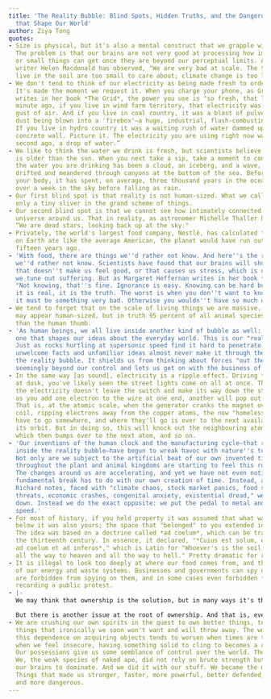 ```yaml
---
title: 'The Reality Bubble: Blind Spots, Hidden Truths, and the Dangerous Illusions
  that Shape Our World'
author: Ziya Tong
quotes:
- Size is physical, but it's also a mental construct that we grapple with as well.
  The problem is that our brains are not very good at processing how immensely big
  or small things can get once they are beyond our perceptual limits. As the English
  writer Helen Macdonald has observed, "We are very bad at scale. The things that
  live in the soil are too small to care about; climate change is too large to imagine."
- We don't tend to think of our electricity as being made fresh to order, but it is.
  It's made the moment we request it. When you charge your phone, as Gretchen Bakke
  writes in her book *The Grid*, the power you use is "so fresh, that less than a
  minute ago, if you live in wind farm territory, that electricity was a fast-moving
  gust of air. And if you live in coal country, it was a blast of pulverized coal
  dust being blown into a 'firebox'—a huge, industrial, flash-combusting furnace.
  If you live in hydro country it was a waiting rush of water dammed up by a massive
  concrete wall. Picture it. The electricity you are using right now was, about a
  second ago, a drop of water.”
- We like to think the water we drink is fresh, but scientists believe that water
  is older than the sun. When you next take a sip, take a moment to consider that
  the water you are drinking has been a cloud, an iceberg, and a wave, that it has
  drifted and meandered through canyons at the bottom of the sea. Before entering
  your body, it has spent, on average, three thousand years in the ocean and just
  over a week in the sky before falling as rain.
- Our first blind spot is that reality is not human-sized. What we call reality is
  only a tiny sliver in the grand scheme of things.
- Our second blind spot is that we cannot see how intimately connected we are to the
  universe around us. That in reality, as astronomer Michelle Thaller has observed,
  “We are dead stars, looking back up at the sky."
- Privately, the world's largest food company, Nestlé, has calculated that if everyone
  on Earth ate like the average American, the planet would have run out of fresh water
  fifteen years ago.
- 'With food, there are things we''d rather not know. And here''s the rub: we *know*
  we''d rather not know. Scientists have found that our brains will shut down information
  that doesn''t make us feel good, or that causes us stress, which is one reason why
  we tune out suffering. But as Margaret Heffernan writes in her book *Willful Blindness*,
  "Not knowing, that''s fine. Ignorance is easy. Knowing can be hard but at least
  it is real, it is the truth. The worst is when you don''t want to know because then
  it must be something very bad. Otherwise you wouldn''t have so much difficulty knowing.”'
- We tend to forget that on the scale of living things we are massive. To us, reality
  may appear human-sized, but in truth 95 percent of all animal species are smaller
  than the human thumb.
- 'As human beings, we all live inside another kind of bubble as well: a psychological
  one that shapes our ideas about the everyday world. This is our "reality bubble."
  Just as rocks hurtling at supersonic speed find it hard to penetrate Earth''s atmosphere,
  unwelcome facts and unfamiliar ideas almost never make it through the membrane of
  the reality bubble. It shields us from thinking about forces "out there" that are
  seemingly beyond our control and lets us get on with the business of our lives.'
- In the same way [as sound], electricity is a ripple effect. Driving through a city
  at dusk, you've likely seen the street lights come on all at once. That's because
  the electricity doesn't leave the switch and make its way down the street. As soon
  as you add one electron to the wire at one end, another will pop out the other end.
  That is, at the atomic scale, when the generator cranks the magnet over the copper
  coil, ripping electrons away from the copper atoms, the now "homeless" electrons
  have to go somewhere, and where they'll go is over to the next available atom, joining
  its orbit. But in doing so, this will knock out the neighbouring atom's electron,
  which then bumps over to the next atom, and so on.
- 'Our inventions of the human clock and the manufacturing cycle—that rule our behaviour
  inside the reality bubble—have begun to wreak havoc with nature''s temporal cycle.
  Not only are we subject to the artificial beat of our own invented time but species
  throughout the plant and animal kingdoms are starting to feel this rupture as well.
  The changes around us are accelerating, and yet we have not even noticed that this
  fundamental break has to do with our own creation of time. Instead, as Bertrand
  Richard notes, faced with "climate chaos, stock market panics, food scares, pandemic
  threats, economic crashes, congenital anxiety, existential dread," we do not slow
  down. Instead we do the exact opposite: we put the pedal to metal and increase our
  speed.'
- For most of history, if you held property it was assumed that what was above and
  below it was also yours; the space that "belonged" to you extended into infinity.
  The idea was based on a doctrine called *ad coelum*, which can be traced back to
  the thirteenth century. In essence, it declared, "*Cuius est solum, eius est usque
  ad coelum et ad inferos*," which is Latin for "Whoever's is the soil, it is theirs
  all the way to heaven and all the way to hell." Pretty dramatic for real estate.
- It is illegal to look too deeply at where our food comes from, and the same is true
  of our energy and waste systems. Businesses and governments can spy on us, but we
  are forbidden from spying on them, and in some cases even forbidden from openly
  recording a public protest.
- |-
  We may think that ownership is the solution, but in many ways it's the problem. And while ownership seems natural, that doesn't mean it's good. Evolution has crafted all kinds of other "natural" traits and behaviours that are now maladaptive, or even criminal. In fact, one way to define civilization is as the shared effort to mitigate the danger of evolved responses.

  But there is another issue at the root of ownership. And that is, even if our species blindly believes it owns the world, that doesn't mean it's truly ours.
- We are crushing our own spirits in the quest to own better things, to own more things,
  things that ironically we soon won't want and will throw away. The worst part is,
  this dependence on acquiring objects tends to worsen when times are tough, because
  when we feel insecure, having something solid to cling to becomes a coping mechanism.
  Our possessions give us some semblance of control over the world. They give us power.
  We, the weak species of naked ape, did not rely on brute strength but rather on
  our brains to dominate. And we did it with our stuff. We became the masters of things.
  Things that made us stronger, faster, more powerful, better defended, more efficient,
  and more dangerous.
---
```


